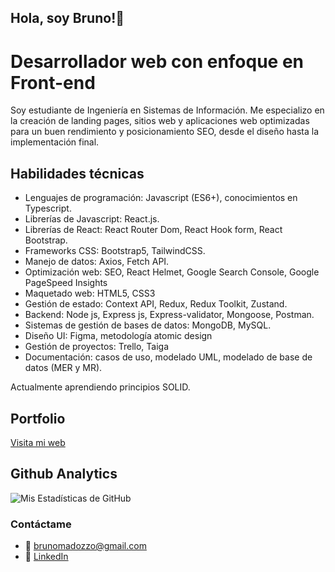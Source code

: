 ## Hola, soy Bruno!👋
# Desarrollador web con enfoque en Front-end

Soy estudiante de Ingeniería en Sistemas de Información.
Me especializo en la creación de landing pages, sitios web y aplicaciones web optimizadas para un buen rendimiento y posicionamiento SEO, desde el diseño hasta la implementación final.

## Habilidades técnicas

- Lenguajes de programación: Javascript (ES6+), conocimientos en Typescript.
- Librerías de Javascript: React.js.
- Librerías de React: React Router Dom, React Hook form, React Bootstrap.
- Frameworks CSS: Bootstrap5, TailwindCSS.
- Manejo de datos: Axios, Fetch API.
- Optimización web: SEO, React Helmet, Google Search Console, Google PageSpeed Insights 
- Maquetado web: HTML5, CSS3
- Gestión de estado: Context API, Redux, Redux Toolkit, Zustand.
- Backend: Node js, Express js, Express-validator, Mongoose, Postman.
- Sistemas de gestión de bases de datos: MongoDB, MySQL.
- Diseño UI: Figma, metodología atomic design
- Gestión de proyectos: Trello, Taiga
- Documentación: casos de uso, modelado UML, modelado de base de datos (MER y MR).

Actualmente aprendiendo principios SOLID.

## Portfolio

<a href="https://brunomadozzo-portfolio.netlify.app" target="_blank">Visita mi web</a>

## Github Analytics
![Mis Estadísticas de GitHub](https://github-readme-stats-eight-theta.vercel.app/api?username=brunomry&show_icons=true&theme=blue&include_all_commits=true&count_private=true)

### Contáctame
- 📧 [brunomadozzo@gmail.com](mailto:brunomadozzo@gmail.com)
- 💼 [LinkedIn](https://www.linkedin.com/in/bruno-madozzo/)
